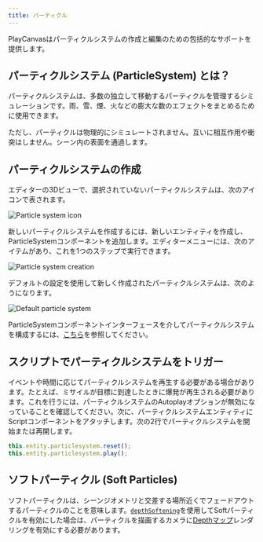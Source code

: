 ```yaml
---
title: パーティクル
---
```


PlayCanvasはパーティクルシステムの作成と編集のための包括的なサポートを提供します。

## パーティクルシステム (ParticleSystem) とは？

パーティクルシステムは、多数の独立して移動するパーティクルを管理するシミュレーションです。雨、雪、煙、火などの膨大な数のエフェクトをまとめるために使用できます。

ただし、パーティクルは物理的にシミュレートされません。互いに相互作用や衝突はしません。シーン内の表面を通過します。

## パーティクルシステムの作成

エディターの3Dビューで、選択されていないパーティクルシステムは、次のアイコンで表されます。

![Particle system icon](/img/user-manual/graphics/particles/particle_system_icon.png)

新しいパーティクルシステムを作成するには、新しいエンティティを作成し、ParticleSystemコンポーネントを追加します。エディターメニューには、次のアイテムがあり、これを1つのステップで実行できます。

![Particle system creation](/img/user-manual/graphics/particles/particle_system_create.png)

デフォルトの設定を使用して新しく作成されたパーティクルシステムは、次のようになります。

![Default particle system](/img/user-manual/graphics/particles/particle_system_default.gif)

ParticleSystemコンポーネントインターフェースを介してパーティクルシステムを構成するには、[こちら][4]を参照してください。

## スクリプトでパーティクルシステムをトリガー

イベントや時間に応じてパーティクルシステムを再生する必要がある場合があります。たとえば、ミサイルが目標に到達したときに爆発が再生される必要があります。これを行うには、パーティクルシステムのAutoplayオプションが無効になっていることを確認してください。次に、パーティクルシステムエンティティにScriptコンポーネントをアタッチします。次の2行でパーティクルシステムを開始または再開します。

```javascript
this.entity.particlesystem.reset();
this.entity.particlesystem.play();
```

## ソフトパーティクル (Soft Particles)

ソフトパーティクルは、シーンジオメトリと交差する場所近くでフェードアウトするパーティクルのことを意味します。[```depthSoftening```][5]を使用してSoftパーティクルを有効にした場合は、パーティクルを描画するカメラに[Depthマップ][6]レンダリングを有効にする必要があります。

[4]: /user-manual/scenes/components/particlesystem
[5]: https://api.playcanvas.com/engine/classes/ParticleSystemComponent.html#depthsoftening
[6]: /user-manual/graphics/cameras/depth-layer
